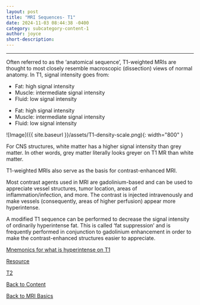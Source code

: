 ```yaml
---
layout: post
title: "MRI Sequences- T1"
date: 2024-11-03 08:44:38 -0400
category: subcategory-content-1
author: joyce
short-description:
---
```


-----

Often referred to as the ‘anatomical sequence’, T1-weighted MRIs are thought to most closely resemble macroscopic (dissection) views of normal anatomy.
In T1, signal intensity goes from:

-	Fat: high signal intensity
-	Muscle: intermediate signal intensity
-	Fluid: low signal intensity

<ul>
  <li>Fat: high signal intensity</li>
  <li>Muscle: intermediate signal intensity</li>
  <li>Fluid: low signal intensity</li>
</ul>


![Image]({{ site.baseurl }}/assets/T1-density-scale.png){: width="800" }


For CNS structures, white matter has a higher signal intensity than grey matter. In other words, grey matter literally looks greyer on T1 MR than white matter.

T1-weighted MRIs also serve as the basis for contrast-enhanced MRI.

Most contrast agents used in MRI are gadolinium-based and can be used to appreciate vessel structures, tumor location, areas of inflammation/infection, and more. The contrast is injected intravenously and make vessels (consequently, areas of higher perfusion) appear more hyperintense.

A modified T1 sequence can be performed to decrease the signal intensity of ordinarily hyperintense fat. This is called ‘fat suppression’ and is frequently performed in conjunction to gadolinium enhancement in order to make the contrast-enhanced structures easier to appreciate.



<a href="https://radiopaedia.org/articles/hyperintense-on-t1-weighted-images-mnemonic-1?lang=us">Mnemonics for what is hyperintense on T1</a>


<a href="https://radiopaedia.org/articles/t1-weighted-image?lang=us">Resource</a>



<a href="{{ site.baseurl }}/subcategory-content-1/2024-11-05-mri-basics-post-2">T2</a>



<a href="{{ site.baseurl }}/content">Back to Content</a>


<a href="{{ site.baseurl }}/subcategory-content-1">Back to MRI Basics</a>




<!-- need to double enter to start new lines -->
<!-- need to use the site baseurl in the curly brackets to make internal links work seamlessly -->

